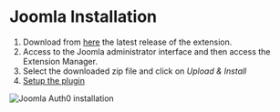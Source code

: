 # Joomla Installation

1. Download from [here](https://github.com/auth0/auth0-joomla/releases) the latest release of the extension.
2. Access to the Joomla administrator interface and then access the Extension Manager.
3. Select the downloaded zip file and click on *Upload & Install*
4. [Setup the plugin](/cms/joomla/configuration)

<img src="https://cdn.auth0.com/docs/cms/joomla/joomla-auth0-install.gif" alt="Joomla Auth0 installation">
